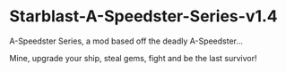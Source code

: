 # Starblast-A-Speedster-Series-v1.4
A-Speedster Series, a mod based off the deadly A-Speedster...

 Mine, upgrade your ship, steal gems, fight and be the last survivor!
